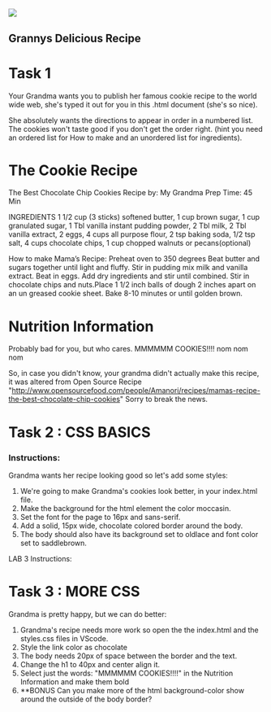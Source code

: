 # ![](https://ga-dash.s3.amazonaws.com/production/assets/logo-9f88ae6c9c3871690e33280fcf557f33.png) 

## Grannys Delicious Recipe

Task 1
========================

Your Grandma wants you to publish her famous cookie recipe to the world wide web, she's typed it out for you in this .html document (she's so nice).

She absolutely wants the directions to appear in order in a numbered list. The cookies won't taste good if you don't get the order right. (hint you need an ordered list for How to make and an unordered list for ingredients).

The Cookie Recipe
=================

The Best Chocolate Chip Cookies
Recipe by: My Grandma
Prep Time: 45 Min

INGREDIENTS
1 1/2 cup (3 sticks) softened butter, 1 cup brown sugar, 1 cup granulated sugar, 1 Tbl vanilla instant pudding powder, 2 Tbl milk, 2 Tbl vanilla extract, 2 eggs, 4 cups all purpose flour, 2 tsp baking soda, 1/2 tsp salt, 4 cups chocolate chips, 1 cup chopped walnuts or pecans(optional)

How to make Mama’s Recipe: Preheat oven to 350 degrees Beat butter and sugars together until light and fluffy. Stir in pudding mix milk and vanilla extract. Beat in eggs. Add dry ingredients and stir until combined.
Stir in chocolate chips and nuts.Place 1 1/2 inch balls of dough 2 inches apart on an un greased cookie sheet. Bake 8-10 minutes or until golden brown.


Nutrition Information
=====================

Probably bad for you, but who cares. MMMMMM COOKIES!!!! nom nom nom

So, in case you didn't know, your grandma didn't actually make this recipe, it was altered from Open Source Recipe "http://www.opensourcefood.com/people/Amanori/recipes/mamas-recipe-the-best-chocolate-chip-cookies"
Sorry to break the news. <!--You must include the link in your final webpage -->


Task 2 : CSS BASICS
========================

### Instructions:

Grandma wants her recipe looking good so let's add some styles:

1. We're going to make Grandma's cookies look better, in your index.html file.
1. Make the background for the html element the color moccasin.
1. Set the font for the page to 16px and sans-serif.
1. Add a solid, 15px wide, chocolate colored border around the body.
1. The body should also have its background set to oldlace and font color set to saddlebrown.

LAB 3
Instructions:

Task 3 : MORE CSS
========================

Grandma is pretty happy, but we can do better:

1. Grandma's recipe needs more work so open the the index.html and the styles.css files in VScode.
1. Style the link color as chocolate
1. The body needs 20px of space between the border and the text.
1. Change the h1 to 40px and center align it.
1. Select just the words: "MMMMMM COOKIES!!!!" in the Nutrition Information and make them bold
1. **BONUS Can you make more of the html background-color show around the outside of the body border?
